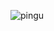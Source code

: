 ![pingu](https://media0.giphy.com/media/v1.Y2lkPTc5MGI3NjExZWN2MDh5YWphdW1jeXRiaXVwbXJteDN4YzIycXFtNnZsa3lwYmF1eSZlcD12MV9pbnRlcm5hbF9naWZfYnlfaWQmY3Q9Zw/VkMV9TldsPd28/giphy.webp)
